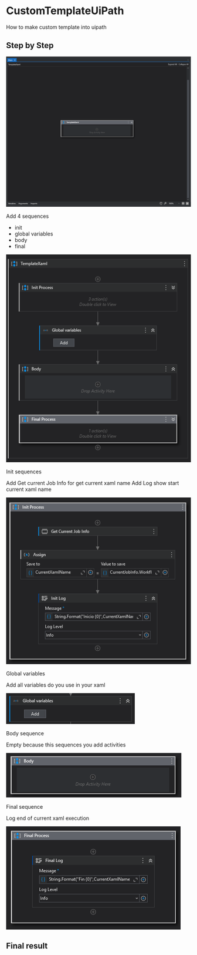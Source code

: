 # CustomTemplateUiPath

How to make custom template into uipath

## Step by Step
![Empty xaml](https://github.com/echicasprado/CustomTemplateUiPath/blob/main/img/principalXaml.PNG)

Add 4 sequences
- init
- global variables
- body
- final

![scheme](https://github.com/echicasprado/CustomTemplateUiPath/blob/main/img/globalXaml.PNG)

Init sequences

Add Get current Job Info for get current xaml name
Add Log show start current xaml name

![Init sequence](https://github.com/echicasprado/CustomTemplateUiPath/blob/main/img/initSequence.PNG)

Global variables 

Add all variables do you use in your xaml

![Init sequence](https://github.com/echicasprado/CustomTemplateUiPath/blob/main/img/globalVariables.PNG)

Body sequence

Empty because this sequences you add activities

![Init sequence](https://github.com/echicasprado/CustomTemplateUiPath/blob/main/img/bodySequence.PNG)

Final sequence

Log end of current xaml execution

![Init sequence](https://github.com/echicasprado/CustomTemplateUiPath/blob/main/img/finalSequence.PNG)

## Final result
